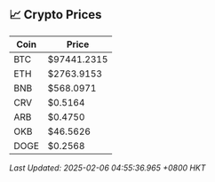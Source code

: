 ## 📈 Crypto Prices

| Coin | Price |
| ---- | ----- |
| BTC | $97441.2315 |
| ETH | $2763.9153 |
| BNB | $568.0971 |
| CRV | $0.5164 |
| ARB | $0.4750 |
| OKB | $46.5626 |
| DOGE | $0.2568 |

_Last Updated: 2025-02-06 04:55:36.965 +0800 HKT_